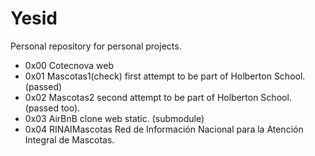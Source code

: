 # Yesid
Personal repository for personal projects.
* 0x00 Cotecnova web
* 0x01 Mascotas1(check) first attempt to be part of Holberton School. (passed)
* 0x02 Mascotas2 second attempt to be part of Holberton School. (passed too).
* 0x03 AirBnB clone web static. (submodule)
* 0x04 RINAIMascotas Red de Información Nacional para la Atención Integral de Mascotas.